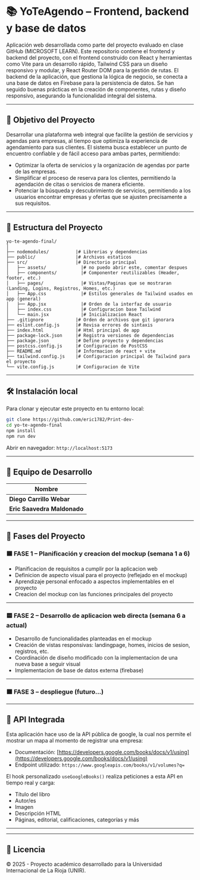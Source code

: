 # 📚 YoTeAgendo – Frontend, backend y base de datos

Aplicación web desarrollada como parte del proyecto evaluado en clase GitHub (MICROSOFT LEARN). Este repositorio contiene el frontend y backend del proyecto, con el frontend construido con React y herramientas como Vite para un desarrollo rápido, Tailwind CSS para un diseño responsivo y modular, y React Router DOM para la gestión de rutas.
El backend de la aplicación, que gestiona la lógica de negocio, se conecta a una base de datos en Firebase para la persistencia de datos. Se han seguido buenas prácticas en la creación de componentes, rutas y diseño responsivo, asegurando la funcionalidad integral del sistema.

---

## 🚀 Objetivo del Proyecto

Desarrollar una plataforma web integral que facilite la gestión de servicios y agendas para empresas, al tiempo que optimiza la experiencia de agendamiento para sus clientes. El sistema busca establecer un punto de encuentro confiable y de fácil acceso para ambas partes, permitiendo:

* Optimizar la oferta de servicios y la organización de agendas por parte de las empresas.
* Simplificar el proceso de reserva para los clientes, permitiendo la agendación de citas o servicios de manera eficiente.
* Potenciar la búsqueda y descubrimiento de servicios, permitiendo a los usuarios encontrar empresas y ofertas que se ajusten precisamente a sus requisitos.

---

## 🧩 Estructura del Proyecto

```
yo-te-agendo-final/
│
├── nodemodules/          |# Librerias y dependencias
├── public/               |# Archivos estaticos
├── src/                  |# Directorio principal
│   ├── assets/             |# no puedo abrir este, comentar despues
│   ├── components/         |# Componenter reutilizables (Header, footer, etc.)
│   ├── pages/              |# Vistas/Paginas que se mostraran (Landing, Logins, Registros, Homes, etc.)
│   ├── App.css             |# Estilos generales de Tailwind usados en app (general)
│   ├── App.jsx             |# Orden de la interfaz de usuario
│   ├── index.css           |# Configuracion base Tailwind
│   └── main.jsx            |# Inicializacion React
├── .gitignore            |# Orden de archivos que git ignorara
├── eslint.config.js      |# Revisa errores de sintaxis
├── index.html            |# Html principal de app
├── package-lock.json     |# Registra versiones de dependencias
├── package.json          |# Define proyecto y dependencias    
├── postcss.config.js     |# Configuracion de PostCSS     
├── README.md             |# Informacion de react + vite
├── tailwind.config.js    |# Configuracion principal de Tailwind para el proyecto
└── vite.config.js        |# Configuracion de Vite
```

---

## 🛠️ Instalación local

Para clonar y ejecutar este proyecto en tu entorno local:

```bash
git clone https://github.com/eric1782/Print-dev-
cd yo-te-agendo-final
npm install
npm run dev
```

Abrir en navegador: `http://localhost:5173`

---

## 👥 Equipo de Desarrollo

| Nombre                          | 
| ------------------------------- |
| **Diego Carrillo Webar**        |
| **Eric Saavedra Maldonado**     |

---

## 🧱 Fases del Proyecto

### 🟦 FASE 1 – Planificación y creacion del mockup (semana 1 a 6)

* Planificacion de requisitos a cumplir por la aplicacion web
* Definicion de aspecto visual para el proyecto (reflejado en el mockup)
* Aprendizaje personal enfocado a aspectos implementables en el proyecto
* Creacion del mockup con las funciones principales del proyecto

---

### 🟨 FASE 2 – Desarrollo de aplicacion web directa (semana 6 a actual)

* Desarrollo de funcionalidades planteadas en el mockup
* Creación de vistas responsivas: landingpage, homes, inicios de sesion, registros, etc.
* Coordinación de diseño modificado con la implementacion de una nueva base a seguir visual
* Implementacion de base de datos externa (firebase)

---

### 🟧 FASE 3 – despliegue (futuro...)

---

## 🔗 API Integrada

Esta aplicación hace uso de la API pública de google, la cual nos permite el mostrar un mapa al momento de registrar una empresa:

* Documentación: [https://developers.google.com/books/docs/v1/using](https://developers.google.com/books/docs/v1/using)
* Endpoint utilizado: `https://www.googleapis.com/books/v1/volumes?q=`

El hook personalizado `useGoogleBooks()` realiza peticiones a esta API en tiempo real y carga:

* Título del libro
* Autor/es
* Imagen
* Descripción HTML
* Páginas, editorial, calificaciones, categorías y más

---

---

## 📝 Licencia

© 2025 - Proyecto académico desarrollado para la Universidad Internacional de La Rioja (UNIR).
